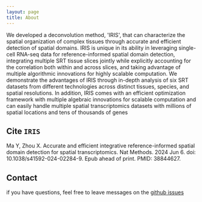 ```yaml
---
layout: page
title: About
---
```


We developed a deconvolution method, 'IRIS', that can characterize the spatial organization of complex tissues through accurate and efficient detection of spatial domains. IRIS is unique in its ability in leveraging single-cell RNA-seq data for reference-informed spatial domain detection, integrating multiple SRT tissue slices jointly while explicitly accounting for the correlation both within and across slices, and taking advantage of multiple algorithmic innovations for highly scalable computation. We demonstrate the advantages of IRIS through in-depth analysis of six SRT datasets from different technologies across distinct tissues, species, and spatial resolutions. In addition, IRIS comes with an efficient optimization framework with multiple algebraic innovations for scalable computation and can easily handle multiple spatial transcriptomics datasets with millions of spatial locations and tens of thousands of genes

Cite `IRIS`
-------------------
Ma Y, Zhou X. Accurate and efficient integrative reference-informed spatial domain detection for spatial transcriptomics. Nat Methods. 2024 Jun 6. doi: 10.1038/s41592-024-02284-9. Epub ahead of print. PMID: 38844627.

Contact
-------------------
if you have questions, feel free to leave messages on the [github issues](https://github.com/YingMa1993/IRIS/issues) 



